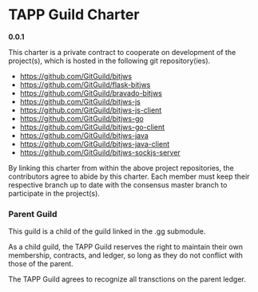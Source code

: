 # TAPP Guild Charter

__0.0.1__

This charter is a private contract to cooperate on development of the project(s), which is hosted in the following git repository(ies).

 + https://github.com/GitGuild/bitjws
 + https://github.com/GitGuild/flask-bitjws
 + https://github.com/GitGuild/bravado-bitjws
 + https://github.com/GitGuild/bitjws-js
 + https://github.com/GitGuild/bitjws-js-client
 + https://github.com/GitGuild/bitjws-go
 + https://github.com/GitGuild/bitjws-go-client
 + https://github.com/GitGuild/bitjws-java
 + https://github.com/GitGuild/bitjws-java-client
 + https://github.com/GitGuild/bitjws-sockjs-server

By linking this charter from within the above project repositories, the contributors agree to abide by this charter. Each member must keep their respective branch up to date with the consensus master branch to participate in the project(s).

### Parent Guild

This guild is a child of the guild linked in the .gg submodule.
  
As a child guild, the TAPP Guild reserves the right to maintain their own membership, contracts, and ledger, so long as they do not conflict with those of the parent.

The TAPP Guild agrees to recognize all transctions on the parent ledger.